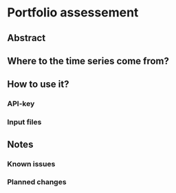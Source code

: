 # Portfolio assessement

## Abstract

## Where to the time series come from?


## How to use it?
### API-key
### Input files


## Notes
### Known issues
### Planned changes

